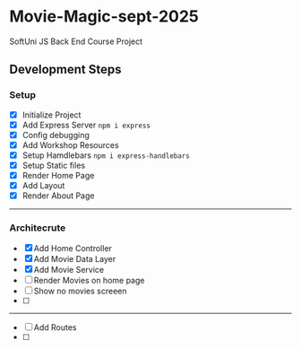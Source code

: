 # Movie-Magic-sept-2025
SoftUni JS Back End Course Project

## Development Steps

### Setup
 - [x] Initialize Project
 - [x] Add Express Server `npm i express`
 - [x] Config debugging
 - [x] Add Workshop Resources
 - [x] Setup Hamdlebars `npm i express-handlebars` 
 - [x] Setup Static files
 - [x] Render Home Page
 - [x] Add Layout
 - [x] Render About Page
---
### Architecrute
 - [x] Add Home Controller
 - [x] Add Movie Data Layer
 - [x] Add Movie Service
 - [ ] Render Movies on home page
 - [ ] Show no movies screeen
 - [ ] 
 ---
 - [ ] Add Routes 
 - [ ] 

